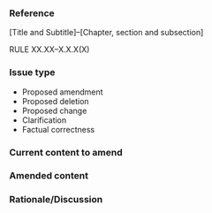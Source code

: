 ### Reference

[Title and Subtitle]–[Chapter, section and subsection]

<!-- If it pertains to a rule: --> RULE XX.XX–X.X.X(X) <!-- otherwise delete -->


### Issue type

<!-- Please delete as required -->

* Proposed amendment
* Proposed deletion
* Proposed change
* Clarification
* Factual correctness


### Current content to amend

<!-- Insert current content -->

### Amended content

<!-- Insert amended content if you propose an amendment. Delete this section if you do not. -->

### Rationale/Discussion

<!-- Enter your rationale, discussions or questions here. -->
